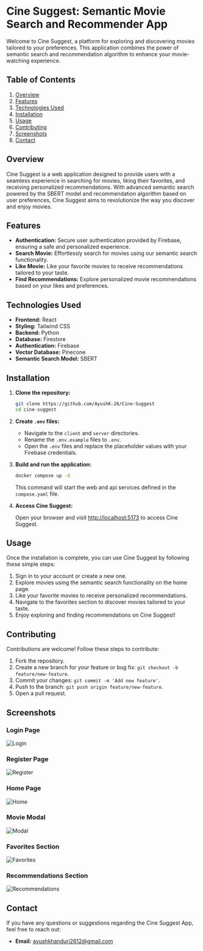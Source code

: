 # Cine Suggest: Semantic Movie Search and Recommender App

Welcome to Cine Suggest, a platform for exploring and discovering movies tailored to your preferences. This application combines the power of semantic search and recommendation algorithm to enhance your movie-watching experience.

## Table of Contents

1. [Overview](#overview)
2. [Features](#features)
3. [Technologies Used](#technologies-used)
4. [Installation](#installation)
5. [Usage](#usage)
6. [Contributing](#contributing)
7. [Screenshots](#screenshots)
8. [Contact](#contact)

## Overview

Cine Suggest is a web application designed to provide users with a seamless experience in searching for movies, liking their favorites, and receiving personalized recommendations. With advanced semantic search powered by the SBERT model and recommendation algorithm based on user preferences, Cine Suggest aims to revolutionize the way you discover and enjoy movies.

## Features

- **Authentication:** Secure user authentication provided by Firebase, ensuring a safe and personalized experience.
- **Search Movie:** Effortlessly search for movies using our semantic search functionality.
- **Like Movie:** Like your favorite movies to receive recommendations tailored to your taste.
- **Find Recommendations:** Explore personalized movie recommendations based on your likes and preferences.

## Technologies Used

- **Frontend:** React
- **Styling:** Tailwind CSS
- **Backend:** Python
- **Database:** Firestore
- **Authentication:** Firebase
- **Vector Database:** Pinecone
- **Semantic Search Model:** SBERT

## Installation

1. **Clone the repository:**

   ```bash
   git clone https://github.com/AyushK-26/Cine-Suggest
   cd cine-suggest
   ```

2. **Create `.env` files:**

   - Navigate to the `client` and `server` directories.
   - Rename the `.env.example` files to `.env`.
   - Open the `.env` files and replace the placeholder values with your Firebase credentials.

3. **Build and run the application:**

   ```bash
   docker compose up -d
   ```

   This command will start the web and api services defined in the `compose.yaml` file.

4. **Access Cine Suggest:**

   Open your browser and visit [http://localhost:5173](http://localhost:5173) to access Cine Suggest.

## Usage

Once the installation is complete, you can use Cine Suggest by following these simple steps:

1. Sign in to your account or create a new one.
2. Explore movies using the semantic search functionality on the home page.
3. Like your favorite movies to receive personalized recommendations.
4. Navigate to the favorites section to discover movies tailored to your taste.
5. Enjoy exploring and finding recommendations on Cine Suggest!

## Contributing

Contributions are welcome! Follow these steps to contribute:

1. Fork the repository.
2. Create a new branch for your feature or bug fix: `git checkout -b feature/new-feature`.
3. Commit your changes: `git commit -m 'Add new feature'`.
4. Push to the branch: `git push origin feature/new-feature`.
5. Open a pull request.

## Screenshots

### Login Page

![Login](screenshots/login.png)

### Register Page

![Register](screenshots/register.png)

### Home Page

![Home](screenshots/home.png)

### Movie Modal

![Modal](screenshots/modal.png)

### Favorites Section

![Favorites](screenshots/favorites.png)

### Recommendations Section

![Recommendations](screenshots/recommendations.png)

## Contact

If you have any questions or suggestions regarding the Cine Suggest App, feel free to reach out:

- **Email:** [ayushkhanduri2612@gmail.com](mailto:ayushkhanduri2612@gmail.com)
